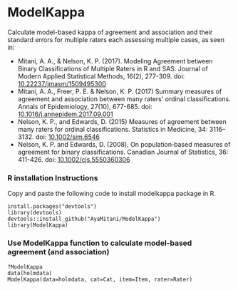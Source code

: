 # ModelKappa
Calculate model-based kappa of agreement and association and their standard errors for multiple raters each assessing multiple cases, as seen in:
- Mitani, A. A., & Nelson, K. P. (2017). Modeling Agreement between Binary Classifications of Multiple Raters in R and SAS. Journal of Modern Applied Statistical Methods, 16(2), 277-309. doi: [10.22237/jmasm/1509495300](https://digitalcommons.wayne.edu/jmasm/vol16/iss2/15/)
- Mitani, A. A., Freer, P. E. & Nelson, K. P. (2017) Summary measures of agreement and association between many raters' ordinal classifications. Annals of Epidemiology, 27(10), 677-685. doi: [10.1016/j.annepidem.2017.09.001](http://www.sciencedirect.com/science/article/pii/S1047279717303447)
- Nelson, K. P., and Edwards, D. (2015) Measures of agreement between many raters for ordinal classifications. Statistics in Medicine, 34: 3116–3132. doi: [10.1002/sim.6546](https://onlinelibrary.wiley.com/doi/abs/10.1002/sim.6546) 
- Nelson, K. P. and Edwards, D. (2008), On population‐based measures of agreement for binary classifications. Canadian Journal of Statistics, 36: 411-426. doi: [10.1002/cjs.5550360306](https://onlinelibrary.wiley.com/action/showCitFormats?doi=10.1002%2Fcjs.5550360306)

### R installation Instructions
Copy and paste the following code to install modelkappa package in R.
```
install.packages("devtools")
library(devtools)
devtools::install_github("AyaMitani/ModelKappa")
library(ModelKappa)
```
### Use ModelKappa function to calculate model-based agreement (and association)
```
?ModelKappa 
data(holmdata)
ModelKappa(data=holmdata, cat=Cat, item=Item, rater=Rater)
```
